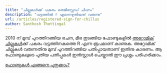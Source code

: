 ```yaml
---
title: "ചില്ലുകൾക്ക് പകരം രെജിസ്റ്റേഡ് ചിഹ്നം"
description: "വട്ടത്തിൽ r എന്നെഴുതിയത് വരുന്നു"
url: /articles/registered-sign-for-chillus
author: Santhosh Thottingal
---
```


2010 ന് മുമ്പ് പുറത്തിറങ്ങിയ രചന, മീര തുടങ്ങിയ ഫോണ്ടുകളിൽ [അറ്റോമിക് ചില്ലുകൾ][1]ക്ക് പകരം വട്ടത്തിനകത്തെ R എന്ന രൂപമാണ് കാണുക. അറ്റോമിക് ചില്ലുകൾ വരുന്നതിനു
മുമ്പ് പുറത്തിറങ്ങിയ പതിപ്പായതാണ് ഇതിനു കാരണം. ആ ഫോണ്ടുകലുടെ പുതിയ പതിപ്പുകൾ ഇൻസ്റ്റാൾ ചെയ്താൽ ഈ പ്രശ്നം പരിഹരിക്കാം.

[ഫോണ്ടുകൾ എങ്ങനെ പുതുക്കാം?][2]

[1]: /articles/atomic-chillus
[2]: /articles/install-and-upgrade-fonts
